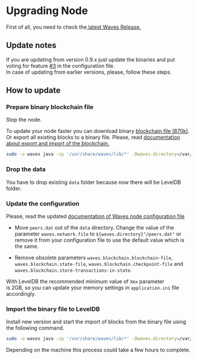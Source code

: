 # Upgrading Node

First of all, you need to check the[ latest Waves Release.](https://github.com/wavesplatform/Waves/releases)

## Update notes

If you are updating from version 0.9.x just update the binaries and put voting for feature [\#3](https://github.com/wavesplatform/Waves/pull/3) in the configuration file.  
In case of updating from earlier versions, please, follow these steps.

## How to update

### Prepare binary blockchain file

Stop the node.

To update your node faster you can download binary [blockchain file \(870k\)](http://blockchain.wavesnodes.com/mainnet-870000). Or export all existing blocks to a binary file. Please, read [documentation about export and import of the blockchain.](/en/waves-full-node/export-and-import-from-the-blockchain.md)

```bash
sudo -u waves java -cp '/usr/share/waves/lib/*' -Dwaves.directory=/var/lib/waves com.wavesplatform.Exporter /etc/waves/waves.conf mainnet
```

### Drop the data

You have to drop existing `data` folder because now there will be LevelDB folder.

### Update the configuration

Please, read the updated [documentation of Waves node configuration file](/en/waves-full-node/how-to-configure-a-node.md)

* Move `peers.dat` out of the `data` directory. Change the value of the parameter `waves.network.file` to `${waves.directory}"/peers.dat"` or remove it from your configuration file to use the default value which is the same.

* Remove obsolete parameters `waves.blockchain.blockchain-file`, `waves.blockchain.state-file`, `waves.blockchain.checkpoint-file` and `waves.blockchain.store-transactions-in-state`.

With LevelDB the recommended minimum value of `Xmx` parameter  
is 2GB, so you can update your memory settings in `application.ini` file accordingly.

### Import the binary file to LevelDB

Install new version and start the import of blocks from the binary file using the following command.

```bash
sudo -u waves java -cp '/usr/share/waves/lib/*' -Dwaves.directory=/var/lib/waves com.wavesplatform.Importer /etc/waves/waves.conf mainnet-870000
```

Depending on the machine this process could take a few hours to complete.

